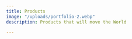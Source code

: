 ```yaml
---
title: Products
image: "/uploads/portfolio-2.webp"
description: Products that will move the World

---
```

